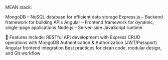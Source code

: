 MEAN stack:

MongoDB – NoSQL database for efficient data storage
Express.js – Backend framework for building APIs
Angular – Frontend framework for dynamic, single-page applications
Node.js – Server-side JavaScript runtime

🔹 Features include:
RESTful API development with Express
CRUD operations with MongoDB
Authentication & Authorization (JWT/Passport)
Angular frontend integration
Best practices for clean code, modular design, and Git workflow